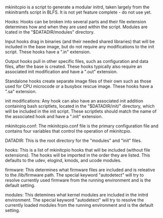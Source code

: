 mkinitcpio is a script to generate a modular initrd, taken largely from the
mkinitramfs script in BLFS. It is not yet feature complete - do not use yet.


Hooks:
  Hooks can be broken into several parts and their file extension
  determines how and when they are used within the script. Modules are
  lcated in the "$DATADIR/modules" directory.

  Input hooks drag in binaries (and their needed shared libraries) that
  will be included in the base image, but do not require any
  modifications to the init script. These hooks have a ".in" extension.

  Output hooks pull in other specific files, such as configuration and
  data files, after the base is created. These hooks typically also
  require an associated init modification and have a ".out" extension.

  Standalone hooks create separate image files of their own such as
  those used for CPU microcode or a busybox rescue image. These hooks
  have a ".sa" extension.


init modifications:
  Any hook can also have an associated init addition containing bash
  scriptlets, located in the "$DATADIR/init/" directory, which will be
  included in the init script. These scriptlets should match the name
  of the associated hook and have a ".init" extension.


mkinitcpio.conf:
  The mkinitcpio.conf file is the primary configuration file and contains
  four variables that control the operation of mkinitcpio.

  DATADIR: This is the root directory for the "modules" and "init" files.

  hooks: This is a list of mkinitcpio hooks that will be included
  (without file extensions). The hooks will be imported in the order they
  are listed. This defaults to the udev, elogind, kmods, and ucode modules. 

  firmware: This determines what firmware files are included and is
  releative to the /lib/firmware path. The special keyword "autodetect"
  will try to resolve currently used firmware from the running environment
  and is the default setting.

  modules: This detemines what kernel modules are included in the initrd
  environment. The special keyword "autodetect" will try to resolve the
  currently loaded modules from the running environment and is the
  default setting.


